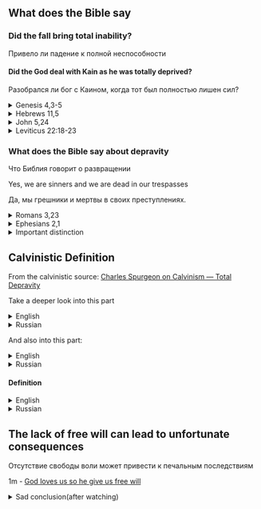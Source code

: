 ## What does the Bible say

### Did the fall bring total inability?
Привело ли падение к полной неспособности


#### Did the God deal with Kain as he was totally deprived?

Разобрался ли бог с Каином, когда тот был полностью лишен сил?

<details>
<summary>Genesis 4,3-5</summary>

Why did God tell Kain to rule over his sin?

[English](https://www.biblegateway.com/passage/?search=Genesis+4%3A5-8&version=KJV)  

[Russian](https://www.biblegateway.com/passage/?search=Genesis+4%3A5-8&version=RUSV)   

No genesis in polish version :(

</details>


<details>
<summary>Hebrews 11,5</summary>

Enoch pleased God but he was never regenerated!
Енох угодил Богу, но он так и не был возрожден!

[English](https://www.biblegateway.com/passage/?search=Hebrews+11%3A5&version=KJV)  
[English with context](https://www.biblegateway.com/passage/?search=Hebrews+11%3A4-9&version=KJV)

[Russian](https://www.biblegateway.com/passage/?search=Hebrews+11%3A5&version=RUSV)   
[Russian with context](https://www.biblegateway.com/passage/?search=Hebrews+11%3A4-9&version=RUSV)

[Polish](https://www.biblegateway.com/passage/?search=Hebrews+11%3A5&version=UBG)    
[Polish with context](https://www.biblegateway.com/passage/?search=Hebrews+11%3A4-9&version=UBG)

</details>

<details>
<summary>John 5,24</summary>

Question: If total inability is true then, did jesus mock people around him?

Вопрос: Если полная неспособность - это правда, то насмехался ли Иисус над окружающими его людьми?

[English](https://www.biblegateway.com/passage/?search=John+5%3A24&version=KJV)  

[Russian](https://www.biblegateway.com/passage/?search=John+5%3A24&version=RUSV)   

[Polish](https://www.biblegateway.com/passage/?search=John+5%3A24&version=UBG)    
</details>


<details>
<summary>Leviticus 22:18-23</summary>

Question: If there is no freewill how can they offer freewill offerings?

Вопрос: Если нет свободы воли, как они могут предлагать свободные приношения?

[English](https://www.biblegateway.com/passage/?search=Leviticus+22%3A18-23&version=KJV) 

[Russian](https://www.biblegateway.com/passage/?search=Leviticus+22%3A18-23&version=RUSV)   

[Polish](http://biblia-online.pl/Biblia/UwspolczesnionaBibliaGdanska/Ksiega-Kaplanska/22/18)   

</details>

### What does the Bible say about depravity
Что Библия говорит о развращении

Yes, we are sinners and we are dead in our trespasses

Да, мы грешники и мертвы в своих преступлениях.

<details>
<summary>Romans 3,23</summary>

[English](https://www.biblegateway.com/passage/?search=Romans+3%3A23&version=KJV)  

[Russian](https://www.biblegateway.com/passage/?search=Romans+3%3A23&version=RUSV)   

[Polish](https://www.biblegateway.com/passage/?search=Romans+3%3A23&version=UBG)    

</details>


<details>
<summary>Ephesians 2,1</summary>

[English](https://www.biblegateway.com/passage/?search=Ephesians+2%3A1&version=KJV)  

[Russian](https://www.biblegateway.com/passage/?search=Ephesians+2%3A1&version=RUSV)   

[Polish](https://www.biblegateway.com/passage/?search=Ephesians+2%3A1&version=UBG)    

</details>

<details>
<summary>Important distinction</summary>


    Note that calvinistic thinking adds, that spiritually 
    dead people are TOTALLY UNABLE to believe the gospel 
    even when preached to them unless God regenerates them 
    first

    [Russian]
    Обратите внимание, что кальвинистское мышление 
    добавляет, что духовно мертвые люди совершенно не 
    способны поверить в Евангелие, даже когда оно им 
    проповедуется, если Бог не возродит их сначала

</details>

## Calvinistic Definition

From the calvinistic source:
[Charles Spurgeon on Calvinism — Total Depravity](https://www.ligonier.org/learn/articles/charles-spurgeon-calvinism-total-depravity)

Take a deeper look into this part


<details>
<summary>English</summary>


    The result, he said, is that “a very hell of 
    corruption lies within the best saint.” Spurgeon 
    recognized that sin lies deep within the souls of even 
    the best of men. This inward corruption makes every 
    man a savage beast: “There is no beast in wolf or lion 
    or serpent that is so brutish as the beast in man.” 
    All people are spiritually dead, unable to see, 
    desire, > or respond to the gospel message. <details

</details>

<details>
<summary>Russian</summary>

    В результате, по его словам, "в самом лучшем святом 
    скрывается адская порочность". Сперджен признавал, что 
    грех лежит глубоко в душах даже самых лучших людей. 
    Эта внутренняя порча превращает каждого человека в 
    дикого зверя: "Нет зверя ни в волке, ни во льве, ни в 
    змее, который был бы так зол, как зверь в человеке". 
    Все люди духовно мертвы, они не способны видеть, 
    желать, > или реагировать на Евангельскую весть. <

</details>


And also into this part:


<details>
<summary>English</summary>


    By this statement, Spurgeon affirmed that the 
    volitional capacity of sinful man is paralyzed, 
    leaving him -> incapable of responding to the free 
    offer of Christ. <-

    Consequently, Spurgeon resisted the notion of human 
    free will. He contended that such an idea elevates man 
    to the place reserved for God alone: “Free-will 
    doctrine—what does it? It magnifies man into God.

</details>

<details>
<summary>Russian</summary>

    Этим заявлением Сперджен утверждал, что волевые 
    способности грешного человека парализованы, что делает 
    его -> неспособным откликнуться на свободное 
    предложение Христа. <-

    Следовательно, Сперджен противился понятию 
    человеческой свободной воли. Он утверждал, что такая 
    идея возвышает человека до места, предназначенного 
    только для Бога: "Доктрина свободной воли - что она 
    делает? Она возвышает человека до Бога.

</details>


#### Definition

<details>
<summary>English</summary>

    The belief in total depravity takes the view that 
    sinfulness pervades all areas of life and human 
    existence. Through the Fall of Man, humanity is 
    stained by sin in every aspect: heart, emotions, will, 
    mind, and body. This means people cannot independently 
    choose God. They cannot save themselves. God must 
    intervene to save people.

    Calvinism insists that God must do all the work, from 
    choosing those who will be saved to sanctifying them 
    throughout their lives until they die and go to 
    heaven. Calvinists cite numerous Scripture verses 
    supporting humanity's fallen and sinful nature, such 
    as Mark 7:21-23, Romans 6:20, and 1 Corinthians 2:14. 

</details>


<details>
<summary>Russian</summary>

    Вера в полную испорченность заключается в том, что 
    грех пронизывает все сферы жизни и человеческого 
    существования. Благодаря грехопадению человечество 
    запятнано грехом во всех аспектах: сердце, эмоции, 
    воля, разум и тело. Это означает, что люди не могут 
    самостоятельно выбрать Бога. Они не могут спастись 
    сами. Бог должен вмешаться, чтобы спасти людей.

    Кальвинизм настаивает на том, что Бог должен сделать 
    всю работу, начиная с выбора тех, кто будет спасен, и 
    заканчивая освящением их на протяжении всей жизни, 
    пока они не умрут и не попадут на небеса. Кальвинисты 
    приводят множество стихов Писания, подтверждающих 
    падшую и греховную природу человечества, например, 
    Марка 7:21-23, Римлянам 6:20 и 1 Коринфянам 2:14.

    Переведено с помощью DeepL.com (бесплатная версия)

</details>


## The lack of free will can lead to unfortunate consequences
Отсутствие свободы воли может привести к печальным последствиям

1m - [God loves us so he give us free will](https://www.youtube.com/shorts/OBBxf7yhPmA)

<details>
<summary>Sad conclusion(after watching)</summary>
If we have to will to freely accept God then this is not 
love since love has to be freely given. You can't force 
somebody to love you.

<br>

Если мы должны волей-неволей принять Бога, то это не 
любовь, поскольку любовь должна быть свободно дана. Вы не 
можете заставить кого-то любить вас.
</details>